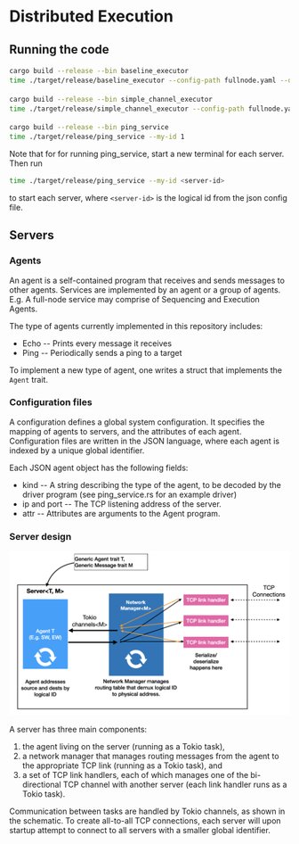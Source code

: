 # Distributed Execution

## Running the code

```bash
cargo build --release --bin baseline_executor
time ./target/release/baseline_executor --config-path fullnode.yaml --download 500000 --execute 500000

cargo build --release --bin simple_channel_executor
time ./target/release/simple_channel_executor --config-path fullnode.yaml --download 500000 --execute 500000

cargo build --release --bin ping_service
time ./target/release/ping_service --my-id 1
```

Note that for for running ping_service, start a new terminal for each server. Then run

```bash
time ./target/release/ping_service --my-id <server-id>
```

to start each server, where `<server-id>` is the logical id from the json config file.

## Servers

### Agents

An agent is a self-contained program that receives and sends messages to other agents. Services are implemented by an agent or a group of agents. E.g. A full-node service may comprise of Sequencing and Execution Agents.

The type of agents currently implemented in this repository includes:

* Echo -- Prints every message it receives
* Ping -- Periodically sends a ping to a target

To implement a new type of agent, one writes a struct that implements the `Agent` trait.

### Configuration files

A configuration defines a global system configuration. It specifies the mapping of agents to servers, and the attributes of each agent.
Configuration files are written in the JSON language, where each agent is indexed by a unique global identifier.

Each JSON agent object has the following fields:

* kind -- A string describing the type of the agent, to be decoded by the driver program (see ping_service.rs for an example driver)
* ip and port -- The TCP listening address of the server.
* attr -- Attributes are arguments to the Agent program.

### Server design

![server architecture](server-architecture.png)

A server has three main components:

1. the agent living on the server (running as a Tokio task),
2. a network manager that manages routing messages from the agent to the appropriate TCP link (running as a Tokio task), and
3. a set of TCP link handlers, each of which manages one of the bi-directional TCP channel with another server (each link handler runs as a Tokio task).

Communication between tasks are handled by Tokio channels, as shown in the schematic.
To create all-to-all TCP connections,  each server will upon startup attempt to connect to all servers with a smaller global identifier.
